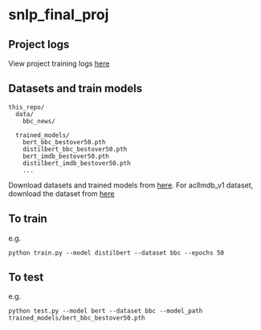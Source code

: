 # snlp_final_proj
## Project logs
View project training logs [here](https://wandb.ai/trqminh/snlp-final-project?workspace=user-trqminh)
## Datasets and train models
```
this_repo/
  data/
    bbc_news/

  trained_models/
    bert_bbc_bestover50.pth
    distilbert_bbc_bestover50.pth
    bert_imdb_bestover50.pth
    distilbert_imdb_bestover50.pth
    ...
```
Download datasets and trained models from [here](https://uark-my.sharepoint.com/:f:/g/personal/minht_uark_edu/EgnqPZOKMH5MgipwJd_1hfcBq5IXjeVrIY7fGBz24mVaFg?e=7q7X4J). For aclImdb_v1 dataset, download the dataset from [here](https://ai.stanford.edu/~amaas/data/sentiment/)
## To train
e.g.
```
python train.py --model distilbert --dataset bbc --epochs 50
```

## To test
e.g.
```
python test.py --model bert --dataset bbc --model_path trained_models/bert_bbc_bestover50.pth
```
